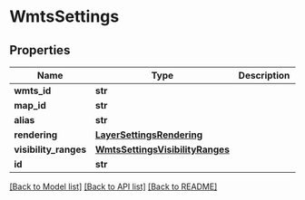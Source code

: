 # WmtsSettings

## Properties
Name | Type | Description | Notes
------------ | ------------- | ------------- | -------------
**wmts_id** | **str** |  | [optional] 
**map_id** | **str** |  | [optional] 
**alias** | **str** |  | [optional] 
**rendering** | [**LayerSettingsRendering**](LayerSettingsRendering.md) |  | [optional] 
**visibility_ranges** | [**WmtsSettingsVisibilityRanges**](WmtsSettingsVisibilityRanges.md) |  | [optional] 
**id** | **str** |  | [optional] 

[[Back to Model list]](../README.md#documentation-for-models) [[Back to API list]](../README.md#documentation-for-api-endpoints) [[Back to README]](../README.md)

